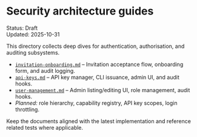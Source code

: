 # Security architecture guides

Status: Draft  
Updated: 2025-10-31

This directory collects deep dives for authentication, authorisation, and auditing subsystems.

- [`invitation-onboarding.md`](invitation-onboarding.md) – Invitation acceptance flow, onboarding form, and audit logging.
- [`api-keys.md`](api-keys.md) – API key manager, CLI issuance, admin UI, and audit hooks.
- [`user-management.md`](user-management.md) – Admin listing/editing UI, role management, audit hooks.
- _Planned:_ role hierarchy, capability registry, API key scopes, login throttling.

Keep the documents aligned with the latest implementation and reference related tests where applicable.
